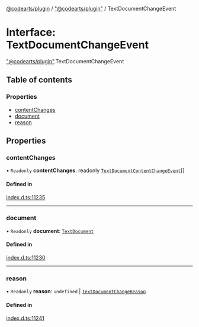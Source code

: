 [@codearts/plugin](../README.md) / ["@codearts/plugin"](../modules/_codearts_plugin_.md) / TextDocumentChangeEvent

# Interface: TextDocumentChangeEvent

["@codearts/plugin"](../modules/_codearts_plugin_.md).TextDocumentChangeEvent

## Table of contents

### Properties

- [contentChanges](codearts_plugin_.TextDocumentChangeEvent.md#contentchanges)
- [document](codearts_plugin_.TextDocumentChangeEvent.md#document)
- [reason](codearts_plugin_.TextDocumentChangeEvent.md#reason)

## Properties

### contentChanges

• `Readonly` **contentChanges**: readonly [`TextDocumentContentChangeEvent`](codearts_plugin_.TextDocumentContentChangeEvent.md)[]

#### Defined in

[index.d.ts:11235](https://github.com/huaweicloud/cloudide-plugin-api/blob/84e382d/index.d.ts#L11235)

___

### document

• `Readonly` **document**: [`TextDocument`](codearts_plugin_.TextDocument.md)

#### Defined in

[index.d.ts:11230](https://github.com/huaweicloud/cloudide-plugin-api/blob/84e382d/index.d.ts#L11230)

___

### reason

• `Readonly` **reason**: `undefined` \| [`TextDocumentChangeReason`](../enums/codearts_plugin_.TextDocumentChangeReason.md)

#### Defined in

[index.d.ts:11241](https://github.com/huaweicloud/cloudide-plugin-api/blob/84e382d/index.d.ts#L11241)
